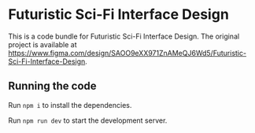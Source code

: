 
  # Futuristic Sci-Fi Interface Design

  This is a code bundle for Futuristic Sci-Fi Interface Design. The original project is available at https://www.figma.com/design/SAOO9eXX971ZnAMeQJ6Wd5/Futuristic-Sci-Fi-Interface-Design.

  ## Running the code

  Run `npm i` to install the dependencies.

  Run `npm run dev` to start the development server.
  